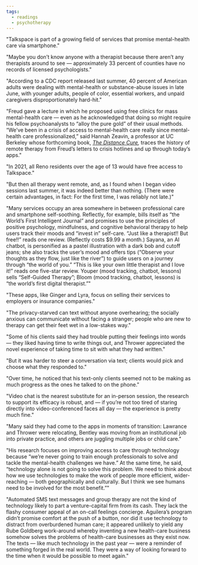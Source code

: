 ```yaml
---
tags:
  - readings
  - psychotherapy
---
```


"Talkspace is part of a growing field of services that promise mental-health care via smartphone."

"Maybe you don’t know anyone with a therapist because there aren’t any therapists around to see — approximately 33 percent of counties have no records of licensed psychologists."

"According to a CDC report released last summer, 40 percent of American adults were dealing with mental-health or substance-abuse issues in late June, with younger adults, people of color, essential workers, and unpaid caregivers disproportionately hard-hit."

"Freud gave a lecture in which he proposed using free clinics for mass mental-health care — even as he acknowledged that doing so might require his fellow psychoanalysts to “alloy the pure gold” of their usual methods. “We’ve been in a crisis of access to mental-health care really since mental-health care professionalized,” said Hannah Zeavin, a professor at UC Berkeley whose forthcoming book, [_The Distance Cure_](https://www.amazon.com/Distance-Cure-History-Teletherapy/dp/0262045923?ascsubtag=__c20418awd__ckmqx4x9g0000sdoibydt31j2__________2______&tag=thecutonsite-20)_,_ traces the history of remote therapy from Freud’s letters to crisis hotlines and up through today’s apps."

"In 2021, all Reno residents over the age of 13 would have free access to Talkspace."

"But then all therapy went remote, and, as I found when I began video sessions last summer, it was indeed better than nothing. (There were certain advantages, in fact: For the first time, I was reliably not late.)"

"Many services occupy an area somewhere in between professional care and smartphone self-soothing. Reflectly, for example, bills itself as “the World’s First Intelligent Journal” and promises to use the principles of positive psychology, mindfulness, and cognitive behavioral therapy to help users track their moods and “invest in” self-care. “Just like a therapist!! But free!!” reads one review. (Reflectly costs $9.99 a month.) Sayana, an AI chatbot, is personified as a pastel illustration with a dark bob and cutoff jeans; she also tracks the user’s mood and offers tips (“Observe your thoughts as they flow, just like the river”) to guide users on a journey through “the world of you.” “This is like your own little therapist and I love it!” reads one five-star review. Youper (mood tracking, chatbot, lessons) sells “Self-Guided Therapy”; Bloom (mood tracking, chatbot, lessons) is “the world’s first digital therapist.”"

"These apps, like Ginger and Lyra, focus on selling their services to employers or insurance companies."

"The privacy-starved can text without anyone overhearing; the socially anxious can communicate without facing a stranger; people who are new to therapy can get their feet wet in a low-stakes way."

"Some of his clients said they had trouble putting their feelings into words — they liked having time to write things out, and Thrower appreciated the novel experience of taking time to sit with what they had written."

"But it was harder to steer a conversation via text; clients would pick and choose what they responded to."

"Over time, he noticed that his text-only clients seemed not to be making as much progress as the ones he talked to on the phone."

"Video chat is the nearest substitute for an in-person session, the research to support its efficacy is robust, and — if you’re not too tired of staring directly into video-conferenced faces all day — the experience is pretty much fine."

"Many said they had come to the apps in moments of transition: Lawrance and Thrower were relocating, Bentley was moving from an institutional job into private practice, and others are juggling multiple jobs or child care."

"His research focuses on improving access to care through technology because “we’re never going to train enough professionals to solve and tackle the mental-health challenges we have.” At the same time, he said, “technology alone is not going to solve this problem. We need to think about how we use technologies to make the work of people more efficient, wider-reaching — both geographically and culturally. But I think we see humans need to be involved for the most benefit.”"

"Automated SMS text messages and group therapy are not the kind of technology likely to part a venture-capital firm from its cash. They lack the flashy consumer appeal of an on-call feelings concierge. Aguilera’s program didn’t promise comfort at the push of a button, nor did it use technology to distract from overburdened human care; it appeared unlikely to yield any Rube Goldberg work-around whereby inventing a new health-care business somehow solves the problems of health-care businesses as they exist now. The texts — like much technology in the past year — were a reminder of something forged in the real world. They were a way of looking forward to the time when it would be possible to meet again."

